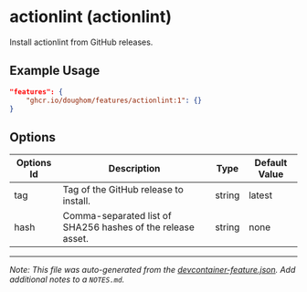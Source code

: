 
# actionlint (actionlint)

Install actionlint from GitHub releases.

## Example Usage

```json
"features": {
    "ghcr.io/doughom/features/actionlint:1": {}
}
```

## Options

| Options Id | Description | Type | Default Value |
|-----|-----|-----|-----|
| tag | Tag of the GitHub release to install. | string | latest |
| hash | Comma-separated list of SHA256 hashes of the release asset. | string | none |



---

_Note: This file was auto-generated from the [devcontainer-feature.json](https://github.com/doughom/features/blob/main/src/actionlint/devcontainer-feature.json).  Add additional notes to a `NOTES.md`._
